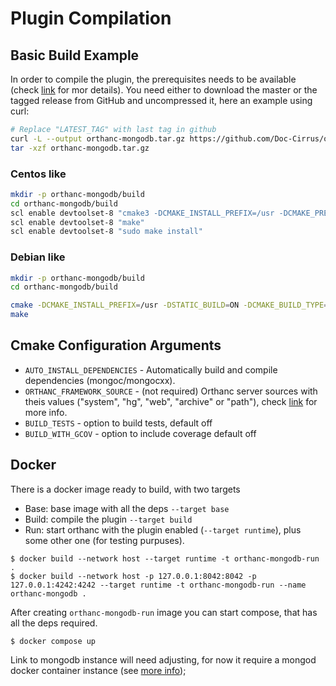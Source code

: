 # Plugin Compilation

## Basic Build Example
In order to compile the plugin, the prerequisites needs to be available (check [link](./PREREQUISITES.md) for mor details).
You need either to download the master or the tagged release from GitHub and uncompressed it, here an example using curl:

```bash
# Replace "LATEST_TAG" with last tag in github
curl -L --output orthanc-mongodb.tar.gz https://github.com/Doc-Cirrus/orthanc-mongodb/archive/LATEST_TAG.tar.gz
tar -xzf orthanc-mongodb.tar.gz
```

### Centos like
```bash
mkdir -p orthanc-mongodb/build
cd orthanc-mongodb/build
scl enable devtoolset-8 "cmake3 -DCMAKE_INSTALL_PREFIX=/usr -DCMAKE_PREFIX_PATH=/usr/local -DSTATIC_BUILD=ON -DCMAKE_BUILD_TYPE=Release -DAUTO_INSTALL_DEPENDENCIES=ON ../MongoDB/"
scl enable devtoolset-8 "make"
scl enable devtoolset-8 "sudo make install"
```

### Debian like
```bash
mkdir -p orthanc-mongodb/build
cd orthanc-mongodb/build

cmake -DCMAKE_INSTALL_PREFIX=/usr -DSTATIC_BUILD=ON -DCMAKE_BUILD_TYPE=Release -DAUTO_INSTALL_DEPENDENCIES=ON ../MongoDB/
make
```

## Cmake Configuration Arguments
* ```AUTO_INSTALL_DEPENDENCIES``` - Automatically build and compile dependencies (mongoc/mongocxx).
* ```ORTHANC_FRAMEWORK_SOURCE``` - (not required) Orthanc server sources with theis values ("system", "hg", "web", "archive" or "path"), check [link](../Resources/Orthanc/CMake/DownloadOrthancFramework.cmake) for more info.
* ```BUILD_TESTS``` - option to build tests, default off
* ```BUILD_WITH_GCOV``` - option to include coverage default off

## Docker

There is a docker image ready to build, with two targets
* Base: base image with all the deps `--target base`
* Build: compile the plugin `--target build`
* Run: start orthanc with the plugin enabled (`--target runtime`), plus some other one (for testing purpuses).
```
$ docker build --network host --target runtime -t orthanc-mongodb-run .
$ docker build --network host -p 127.0.0.1:8042:8042 -p 127.0.0.1:4242:4242 --target runtime -t orthanc-mongodb-run --name orthanc-mongodb .
```

After creating `orthanc-mongodb-run` image you can start compose, that has all the deps required.
```
$ docker compose up
```

Link to mongodb instance will need adjusting, for now it require a mongod docker container instance (see [more info](https://hub.docker.com/_/mongo));